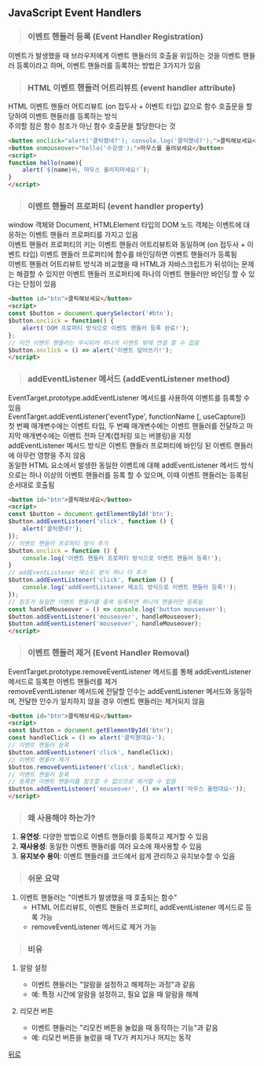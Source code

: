 ## JavaScript Event Handlers
> ### 이벤트 핸들러 등록 (Event Handler Registration)
이벤트가 발생했을 때 브라우저에게 이벤트 핸들러의 호출을 위임하는 것을 이벤트 핸들러 등록이라고 하며, 이벤트 핸들러를 등록하는 방법은 3가지가 있음

> ### HTML 이벤트 핸들러 어트리뷰트 (event handler attribute)
HTML 이벤트 핸들러 어트리뷰트 (on 접두사 + 이벤트 타입) 값으로 함수 호출문을 할당하여 이벤트 핸들러를 등록하는 방식</br>
주의할 점은 함수 참조가 아닌 함수 호출문을 할당한다는 것

```html
<button onclick="alert('클릭했네?'); console.log('클릭했네?');">클릭해보세요</button>
<button onmouseover="hello('수강생');">마우스를 올려보세요</button>
<script>
function hello(name){
    alert(`${name}씨, 마우스 올리지마세요!`);
}
</script>
```

> ### 이벤트 핸들러 프로퍼티 (event handler property)
window 객체와 Document, HTMLElement 타입의 DOM 노드 객체는 이벤트에 대응하는 이벤트 핸들러 프로퍼티를 가지고 있음</br>
이벤트 핸들러 프로퍼티의 키는 이벤트 핸들러 어트리뷰트와 동일하며 (on 접두사 + 이벤트 타입) 이벤트 핸들러 프로퍼티에 함수를 바인딩하면 이벤트 핸들러가 등록됨</br>
이벤트 핸들러 어트리뷰트 방식과 비교했을 때 HTML과 자바스크립트가 뒤섞이는 문제는 해결할 수 있지만 이벤트 핸들러 프로퍼티에 하나의 이벤트 핸들러만 바인딩 할 수 있다는 단점이 있음

```html
<button id="btn">클릭해보세요</button>
<script>
const $button = document.querySelector('#btn');
$button.onclick = function() {
    alert('DOM 프로퍼티 방식으로 이벤트 핸들러 등록 완료!');
};
// 이전 이벤트 핸들러는 무시되어 하나의 이벤트 밖에 연결 할 수 없음
$button.onclick = () => alert('이벤트 덮어쓰기!');
</script>
```

> ### addEventListener 메서드 (addEventListener method)
EventTarget.prototype.addEventListener 메서드를 사용하여 이벤트를 등록할 수 있음</br>
EventTarget.addEventListener('eventType', functionName [, useCapture])</br>
첫 번째 매개변수에는 이벤트 타입, 두 번째 매개변수에는 이벤트 핸들러를 전달하고 마지막 매개변수에는 이벤트 전파 단계(캡처링 또는 버블링)을 지정</br>
addEventListener 메서드 방식은 이벤트 핸들러 프로퍼티에 바인딩 된 이벤트 핸들러에 아무런 영향을 주지 않음</br>
동일한 HTML 요소에서 발생한 동일한 이벤트에 대해 addEventListener 메서드 방식으로는 하나 이상의 이벤트 핸들러를 등록 할 수 있으며, 이때 이벤트 핸들러는 등록된 순서대로 호출됨

```html
<button id="btn">클릭해보세요</button>
<script>
const $button = document.getElementById('btn');
$button.addEventListener('click', function () {
    alert('클릭했네?');
});
// 이벤트 핸들러 프로퍼티 방식 추가
$button.onclick = function () {
    console.log('이벤트 핸들러 프로퍼티 방식으로 이벤트 핸들러 등록!');
}
// addEventListener 메소드 방식 하나 더 추가
$button.addEventListener('click', function () {
    console.log('addEventListener 메소드 방식으로 이벤트 핸들러 등록!');
});
// 참조가 동일한 이벤트 핸들러를 중복 등록하면 하나의 핸들러만 등록됨
const handleMouseover = () => console.log('button mouseover');
$button.addEventListener('mouseover', handleMouseover);
$button.addEventListener('mouseover', handleMouseover);
</script>
```

> ### 이벤트 핸들러 제거 (Event Handler Removal)
EventTarget.prototype.removeEventListener 메서드를 통해 addEventListener 메서드로 등록한 이벤트 핸들러를 제거</br>
removeEventListener 메서드에 전달할 인수는 addEventListener 메서드와 동일하며, 전달한 인수가 일치하지 않을 경우 이벤트 핸들러는 제거되지 않음

```html
<button id="btn">클릭해보세요</button>
<script>
const $button = document.getElementById('btn');
const handleClick = () => alert('클릭했대요~');
// 이벤트 핸들러 등록
$button.addEventListener('click', handleClick);
// 이벤트 핸들러 제거
$button.removeEventListener('click', handleClick);
// 이벤트 핸들러 등록
// 등록한 이벤트 핸들러를 참조할 수 없으므로 제거할 수 없음
$button.addEventListener('mouseover', () => alert('마우스 올렸대요~'));
</script>
```

> ### 왜 사용해야 하는가?
1. **유연성**: 다양한 방법으로 이벤트 핸들러를 등록하고 제거할 수 있음
2. **재사용성**: 동일한 이벤트 핸들러를 여러 요소에 재사용할 수 있음
3. **유지보수 용이**: 이벤트 핸들러를 코드에서 쉽게 관리하고 유지보수할 수 있음

> ### 쉬운 요약
1. 이벤트 핸들러는 "이벤트가 발생했을 때 호출되는 함수"
    - HTML 어트리뷰트, 이벤트 핸들러 프로퍼티, addEventListener 메서드로 등록 가능
    - removeEventListener 메서드로 제거 가능

> ### 비유
1. 알람 설정
    - 이벤트 핸들러는 "알람을 설정하고 해제하는 과정"과 같음
    - 예: 특정 시간에 알람을 설정하고, 필요 없을 때 알람을 해제

2. 리모컨 버튼
    - 이벤트 핸들러는 "리모컨 버튼을 눌렀을 때 동작하는 기능"과 같음
    - 예: 리모컨 버튼을 눌렀을 때 TV가 켜지거나 꺼지는 동작

[뒤로](javascript.md)
